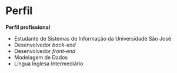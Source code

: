 # Perfil
**Perfil profissional**

- Estudante de Sistemas de Informação da Universidade São José
- Desenvolvedor *back-end*
- Desenvolvedor *front-end*
- Modelagem de Dados
- Língua Inglesa Intermediário

<a href="profile.html">
